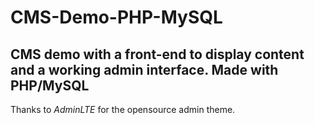 # CMS-Demo-PHP-MySQL
CMS demo with a front-end to display content and a working admin interface. Made with PHP/MySQL 
---
Thanks to *AdminLTE* for the opensource admin theme.
